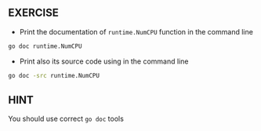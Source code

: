 ## EXERCISE

- Print the documentation of `runtime.NumCPU` function in the command line
```sh
go doc runtime.NumCPU
```
- Print also its source code using in the command line
```sh
go doc -src runtime.NumCPU
```

## HINT

You should use correct `go doc` tools
